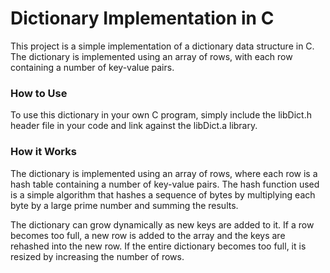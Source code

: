 # Dictionary Implementation in C
This project is a simple implementation of a dictionary data structure in C. The dictionary is implemented using an array of rows, with each row containing a number of key-value pairs.

### How to Use
To use this dictionary in your own C program, simply include the libDict.h header file in your code and link against the libDict.a library.

### How it Works
The dictionary is implemented using an array of rows, where each row is a hash table containing a number of key-value pairs. The hash function used is a simple algorithm that hashes a sequence of bytes by multiplying each byte by a large prime number and summing the results.

The dictionary can grow dynamically as new keys are added to it. If a row becomes too full, a new row is added to the array and the keys are rehashed into the new row. If the entire dictionary becomes too full, it is resized by increasing the number of rows.

